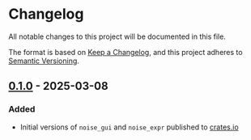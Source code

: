# Changelog

All notable changes to this project will be documented in this file.

The format is based on [Keep a Changelog](https://keepachangelog.com/en/1.1.0/),
and this project adheres to [Semantic Versioning](https://semver.org/spec/v2.0.0.html).

## [0.1.0] - 2025-03-08

### Added

- Initial versions of `noise_gui` and `noise_expr` published to [crates.io](https://crates.io)

[unreleased]: https://https://github.com/attackgoat/noise_gui/compare/v0.1.0...HEAD
[0.1.1]: https://github.com/attackgoat/noise_gui/compare/v0.1.0...v0.1.1
[0.1.0]: https://github.com/attackgoat/noise_gui/releases/tag/v0.1.0
